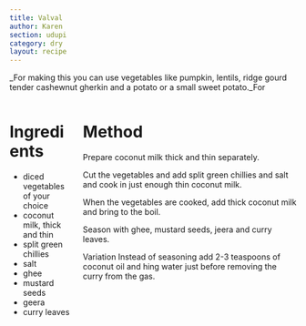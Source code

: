 ```yaml
---
title: Valval
author: Karen
section: udupi
category: dry
layout: recipe
---
```


_For making this you can use vegetables like pumpkin, lentils, ridge gourd tender cashewnut gherkin and a potato or a small sweet potato._For
<br>
<div class='columns'> <div class='column is-one-third p-3' markdown='1'>

# Ingredients

* diced vegetables of your choice
* coconut milk, thick and thin
* split green chillies
* salt
* ghee
* mustard seeds
* geera
* curry leaves




</div> <div class='column is-two-thirds p-3' markdown='1'>

# Method

Prepare coconut milk thick and thin separately.

Cut the vegetables and add split green chillies and salt and cook in just enough thin coconut milk.

When the vegetables are cooked, add thick coconut milk and bring to the boil.

Season with ghee, mustard seeds, jeera and curry leaves.

Variation Instead of seasoning add 2-3 teaspoons of coconut oil and hing water just before removing the curry from the gas.



</div> </div>